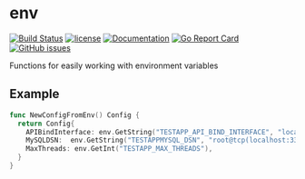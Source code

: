 # env
[![Build Status](https://travis-ci.org/tyler-smith/env.svg?branch=master)](https://travis-ci.org/tyler-smith/env)
[![license](https://img.shields.io/github/license/tyler-smith/env.svg?maxAge=2592000)](https://github.com/tyler-smith/env/blob/master/LICENSE)
[![Documentation](https://godoc.org/github.com/tyler-smith/env?status.svg)](http://godoc.org/github.com/tyler-smith/env)
[![Go Report Card](https://goreportcard.com/badge/github.com/tyler-smith/env)](https://goreportcard.com/report/github.com/tyler-smith/env)
[![GitHub issues](https://img.shields.io/github/issues/tyler-smith/env.svg)](https://github.com/tyler-smith/env/issues)


Functions for easily working with environment variables

## Example
```go
func NewConfigFromEnv() Config {
  return Config{
    APIBindInterface: env.GetString("TESTAPP_API_BIND_INTERFACE", "localhost:8080"),
    MySQLDSN:  env.GetString("TESTAPPMYSQL_DSN", "root@tcp(localhost:3306)/yourdb"),
    MaxThreads: env.GetInt("TESTAPP_MAX_THREADS"),
  }
}
```